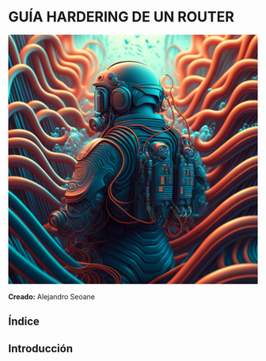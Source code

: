 # GUÍA HARDERING DE UN ROUTER

![Portada](portada.png)

**Creado:** Alejandro Seoane

## Índice

## Introducción

